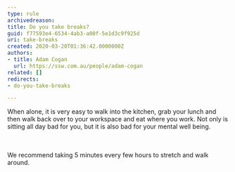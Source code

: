 ```yaml
---
type: rule
archivedreason: 
title: Do you take breaks?
guid: f77593e4-6534-4ab3-a00f-5e1d3c9f925d
uri: take-breaks
created: 2020-03-20T01:36:42.0000000Z
authors:
- title: Adam Cogan
  url: https://ssw.com.au/people/adam-cogan
related: []
redirects:
- do-you-take-breaks

---
```



When alone, it is very easy to walk into the kitchen, grab your lunch and then walk back over to your workspace and eat where you work. Not only is sitting all day bad for you​, but it is also bad for your mental well being.<br>
<br><excerpt class='endintro'></excerpt><br>
<p>​We recommend taking 5 minutes every few hours to stretch and walk around.​​<br></p>


